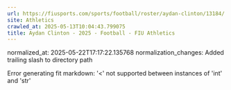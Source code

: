 ```yaml
---
url: https://fiusports.com/sports/football/roster/aydan-clinton/13184/
site: Athletics
crawled_at: 2025-05-13T10:04:43.799075
title: Aydan Clinton - 2025 - Football - FIU Athletics
---
```

normalized_at: 2025-05-22T17:17:22.135768
normalization_changes: Added trailing slash to directory path

Error generating fit markdown: '<' not supported between instances of 'int' and 'str'